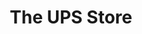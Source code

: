---
title: "The UPS Store"
url: /dallas/the-ups-store-north-riverfront-boulevard/
shop: Kopieren
---